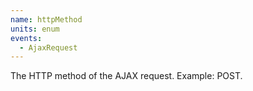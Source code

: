 ```yaml
---
name: httpMethod
units: enum
events:
  - AjaxRequest
---
```


The HTTP method of the AJAX request. Example: POST.